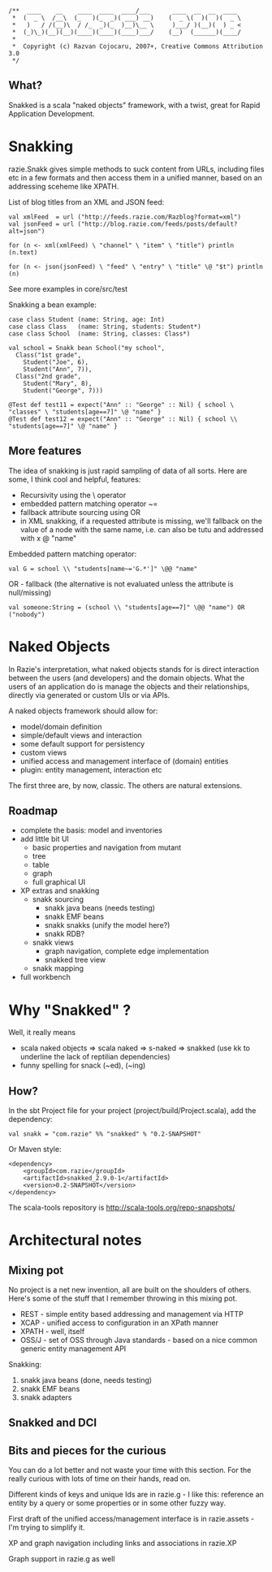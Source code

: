     /**  ____    __    ____  ____  ____/___      ____  __  __  ____
     *  (  _ \  /__\  (_   )(_  _)( ___) __)    (  _ \(  )(  )(  _ \
     *   )   / /(__)\  / /_  _)(_  )__)\__ \     )___/ )(__)(  ) _ <
     *  (_)\_)(__)(__)(____)(____)(____)___/    (__)  (______)(____/
     *                      
     *  Copyright (c) Razvan Cojocaru, 2007+, Creative Commons Attribution 3.0
     */

What?
-------

Snakked is a scala "naked objects" framework, with a twist, great for Rapid Application Development.


Snakking
========

razie.Snakk gives simple methods to suck content from URLs, including files etc in a few formats and then access them in a unified manner, based on an addressing sceheme like XPATH.

List of blog titles from an XML and JSON feed:

    val xmlFeed  = url ("http://feeds.razie.com/Razblog?format=xml")
    val jsonFeed = url ("http://blog.razie.com/feeds/posts/default?alt=json")

    for (n <- xml(xmlFeed) \ "channel" \ "item" \ "title") println (n.text)

    for (n <- json(jsonFeed) \ "feed" \ "entry" \ "title" \@ "$t") println (n)

See more examples in core/src/test

Snakking a bean example:

    case class Student (name: String, age: Int)
    case class Class   (name: String, students: Student*)
    case class School  (name: String, classes: Class*)

    val school = Snakk bean School("my school",
      Class("1st grade",
        Student("Joe", 6),
        Student("Ann", 7)),
      Class("2nd grade",
        Student("Mary", 8),
        Student("George", 7)))

    @Test def test11 = expect("Ann" :: "George" :: Nil) { school \ "classes" \ "students[age==7]" \@ "name" }
    @Test def test12 = expect("Ann" :: "George" :: Nil) { school \\ "students[age==7]" \@ "name" }


More features
-------------

The idea of snakking is just rapid sampling of data of all sorts. Here are some, I think cool and helpful, features:

 - Recursivity using the \\ operator
 - embedded pattern matching operator ~=
 - fallback attribute sourcing using OR
 - in XML snakking, if a requested attribute is missing, we'll fallback on the value of a node with the same name, i.e. <x name="tutu" /> can also be <x><name>tutu<name></x> and addressed with x \@ "name"


Embedded pattern matching operator: 

    val G = school \\ "students[name~='G.*']" \@@ "name"

OR - fallback (the alternative is not evaluated unless the attribute is null/missing)

    val someone:String = (school \\ "students[age==7]" \@@ "name") OR ("nobody")


Naked Objects
==============

In Razie's interpretation, what naked objects stands for is direct interaction between the users (and developers) and the domain objects. What the users of an application do is manage the objects and their relationships, directly via generated or custom UIs or via APIs.

A naked objects framework should allow for:

 - model/domain definition
 - simple/default views and interaction
 - some default support for persistency
 - custom views
 - unified access and management interface of (domain) entities
 - plugin: entity management, interaction etc

The first three are, by now, classic. The others are natural extensions.


Roadmap
-------

 - complete the basis: model and inventories
 - add little bit UI
   - basic properties and navigation from mutant
   - tree
   - table
   - graph
   - full graphical UI
 - XP extras and snakking
   - snakk sourcing
      - snakk java beans (needs testing)
      - snakk EMF beans
      - snakk snakks (unify the model here?)
      - snakk RDB?
   - snakk views
      - graph navigation, complete edge implementation
      - snakked tree view
   - snakk mapping
 - full workbench


Why "Snakked" ?
===============

Well, it really means

 - scala naked objects => scala naked => s-naked => snakked (use kk to underline the lack of reptilian dependencies)
 - funny spelling for snack (~ed), (~ing)


How?
----

In the sbt Project file for your project (project/build/Project.scala), add the dependency: 

    val snakk = "com.razie" %% "snakked" % "0.2-SNAPSHOT"

Or Maven style:

    <dependency>
        <groupId>com.razie</groupId>
        <artifactId>snakked_2.9.0-1</artifactId>
        <version>0.2-SNAPSHOT</version>
    </dependency>


The scala-tools repository is http://scala-tools.org/repo-snapshots/



Architectural notes
===================


Mixing pot
----------

No project is a net new invention, all are built on the shoulders of others. Here's some of the stuff that I remember throwing in this mixing pot.

 * REST  - simple entity based addressing and management via HTTP
 * XCAP  - unified access to configuration in an XPath manner
 * XPATH - well, itself
 * OSS/J - set of OSS through Java standards - based on a nice common generic entity management API


Snakking:

1. snakk java beans (done, needs testing)
2. snakk EMF beans
3. snakk adapters


Snakked and DCI
-----------------


Bits and pieces for the curious
-------------------------------

You can do a lot better and not waste your time with this section. For the really curious with lots of time on their hands, read on.

Different kinds of keys and unique Ids are in razie.g - I like this: reference an entity by a query or some properties or in some other fuzzy way.

First draft of the unified access/management interface is in razie.assets - I'm trying to simplify it.

XP and graph navigation including links and associations in razie.XP

Graph support in razie.g as well


